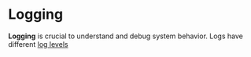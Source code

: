 # Logging

**Logging** is crucial to understand and debug system behavior. Logs have
different [log levels](./log-levels.md)
